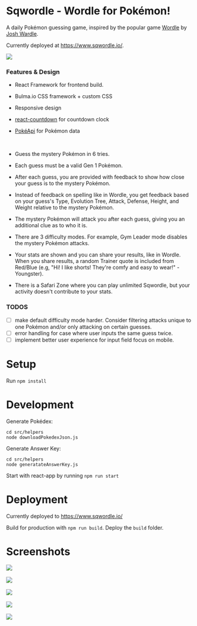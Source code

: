 # Sqwordle - Wordle for Pokémon!

A daily Pokémon guessing game, inspired by the popular game [Wordle](https://www.nytimes.com/games/wordle/index.html) by [Josh Wardle](https://twitter.com/powerlanguish).

Currently deployed at https://www.sqwordle.io/.

<kbd>
<img src="https://user-images.githubusercontent.com/85373263/155868537-6cd25c35-3364-41fc-81d3-30384f2a3d3e.png"/>
</kbd>

### Features & Design

- React Framework for frontend build.
- Bulma.io CSS framework + custom CSS
- Responsive design
- [react-countdown](https://www.npmjs.com/package/react-countdown) for countdown clock
- [PokéApi](https://pokeapi.co/) for Pokémon data

  <br />

- Guess the mystery Pokémon in 6 tries.
- Each guess must be a valid Gen 1 Pokémon.
- After each guess, you are provided with feedback to show how close your guess is to the mystery Pokémon.
- Instead of feedback on spelling like in Wordle, you get feedback based on your guess's Type, Evolution Tree, Attack, Defense, Height, and Weight relative to the mystery Pokémon.
- The mystery Pokémon will attack you after each guess, giving you an additional clue as to who it is.
- There are 3 difficulty modes. For example, Gym Leader mode disables the mystery Pokémon attacks.
- Your stats are shown and you can share your results, like in Wordle. When you share results, a random Trainer quote is included from Red/Blue (e.g, "Hi! I like shorts! They're comfy and easy to wear!" -Youngster).
- There is a Safari Zone where you can play unlimited Sqwordle, but your activity doesn't contribute to your stats.

### TODOS

- [ ] make default difficulty mode harder. Consider filtering attacks unique to one Pokémon and/or only attacking on certain guesses.
- [ ] error handling for case where user inputs the same guess twice.
- [ ] implement better user experience for input field focus on mobile.

# Setup

Run `npm install`

# Development

Generate Pokédex:

```
cd src/helpers
node downloadPokedexJson.js
```

Generate Answer Key:

```
cd src/helpers
node generatateAnswerKey.js
```

Start with react-app by running `npm run start`

# Deployment

Currently deployed to https://www.sqwordle.io/

Build for production with `npm run build`. Deploy the `build` folder.

# Screenshots

<kbd>
<img src="https://user-images.githubusercontent.com/85373263/155868537-6cd25c35-3364-41fc-81d3-30384f2a3d3e.png"/>
</kbd>
<br />
<br />
<kbd>
<img src="https://user-images.githubusercontent.com/85373263/155868672-827a551b-dd62-404a-821f-2baf930ea1db.png"/>
</kbd>
<br />
<br />
<kbd>
<img src="https://user-images.githubusercontent.com/85373263/155868697-e89d2bd6-1ad4-48fe-af62-b3d6e8740e7e.png"/>
</kbd>
<br />
<br />
<kbd>
<img src="https://user-images.githubusercontent.com/85373263/156083562-8ec68a38-daf6-467a-8fbe-b6f6ad2976e2.png"/>
</kbd>
<br />
<br />
<kbd>
<img src="https://user-images.githubusercontent.com/85373263/155868979-ab65218f-3af7-4c7c-ada7-d80b57f30de2.png"/>
</kbd>

